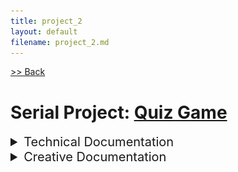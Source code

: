 ```yaml
---
title: project_2
layout: default
filename: project_2.md
--- 
```


[>> Back](../../Creative_Embed_Portfolio/)
# Serial Project: [Quiz Game](Quiz_Game/webpage/)

<details>
  <summary style = "font-size:20px" >Technical Documentation</summary>

### Design

#### Materials Needed

1. TTGO T1
2. 5v Joystick Breakout Module with X and Y axis
3. Button
4. Sufficient Length Wire (6 pieces will be needed)
5. Wire cutters/strippers
6. Breadboard

#### Wire Project

1. Connect wire from TTGO T1 pin 5V to joystick pin  +5V
2. Connect wire from TTGO T1 pin G to joystick pin  G
3. Connect wire from TTGO T1 pin 25 to joystick pin VRX
4. Connect wire from TTGO T1 pin 32 to joystick pin VRY
5. Connect wire from TTGO T1 pin 26 to button power
6. Connect wire from TTGO T1 pin G to button ground

### Steps to recreate project

1. Install VS code
2. Install Live Server from marketplace
3. Install PlatformIO from marketplace
4. Create New Project with PlatformIO PIO Home
    1. Select Board TTGO T1
    2. Match monitor_speed in platformio.ini to serial monitor speed of VSCode

## To run project

1. Clone the repository

    ```console

    git clone git@github.com:IzzyFG/Creative_Embed_Portfolio.git

    ```

2. Open Quiz_Game in VScode
    1. Open VScode
    2. Open PlatformIO
    3. Select 'Pick a folder'
    4. Select `Creative_Embed_Portfolio/project_2/Quiz_Game`
    5. Ensure the monitor_speed in `Quiz_Game/platformio.ini` is set to the
    correct speed of matching the serial monitor speed (in my case 115200)

3. Upload code to TTGO T1
    1. Connect TTGO T1 to computer
    2. Ensure no wires are connected to outputs
    3. Open command pallete "ctrl + shift + p"
    4. Type "Platform IO: upload" and select item

4. Open website locally on computer
    1. Open `Creative_Embed_Portfolio\project_2\Quiz_Game\webpage\index.html` in VSCode
    2. Open command pallete "ctrl + shift + p"
    3. Type "Live Server: Open with Live Server" and select item

OR

4. Open [website](Quiz_Game/webpage/) hosted on GitHub Pages
 
## Difficulties in Project

I found it was difficult to be restricted to only using JavaScript to mutate the
html page. Also by necessity I could only use one JavaScript file since the
output from the microcrontoller had to be accessible at every stage of the page.

Through utilizing different json files to hold the different quizzes instead of
statically holding them in hidden fields and revealing when the user was at
that question led to quite a few difficutlies in importing information. I chose
to have the data in json files that way the buttons/questions reference id's
would stay the same for all of the other functions. This led to be having to
utilize a server (through the Live Server extension) in order to use the fetch
API.

</details>

<details>
  <summary style = "font-size:20px">Creative Documentation</summary>


First I prototyped the design. I wanted a simple enclosure that would have a button and joystick stick out from one side and allow for usb C access on side.


<img src = "src\PXL_20230403_032123117.jpg" alt="Design Draw" width = "65%" height = "65%">

<img src = "src\PXL_20230402_172559122.jpg" alt="Prototyping Design" width = "65%" height = "65%">


Then I cut everything to size and taped the sides for a nicer finish:
   
<img src = "src\PXL_20230402_175251574.jpg" alt="Design Cut" width = "65%" height = "65%">

<img src = "src\PXL_20230402_184541882.jpg" alt="Design with board" width = "65%" height = "65%">


<img src = "src\PXL_20230402_185430024.jpg" alt="taped1" width = "65%" height = "65%">

<img src = "src\PXL_20230402_185434966.jpg" alt="taped2" width = "65%" height = "65%">

Taping the project closed also allows for it to be a bit of a mystery, which is how it is intended to seem. Since the whole project is designed around quizzes I wanted the user to feel uncertain about what truly lies ahead.

![Youtube video](https://youtube.com/shorts/36etN84fEU0)

</details>
